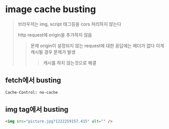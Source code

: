 # image cache busting

> 브라우저는 img, script 태그등을 cors 처리하지 않는다
>
> http request에 origin을 추가하지 않음
>
> > 문제 origin이 설정되지 않는 request에 대한 응답에는 헤더가 없다
> > 이게 캐시될 경우 문제가 발생
> >
> > > 캐시를 하지 않는것으로 해결

## fetch에서 busting

```sh
Cache-Control: no-cache
```

## img tag에서 busting

```html
<img src="picture.jpg?1222259157.415" alt="" />
```
